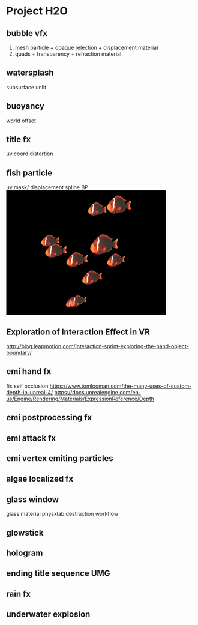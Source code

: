 # Project H2O
## bubble vfx
1. mesh particle + opaque relection + displacement material
2. quads + transparency + refraction material
## watersplash
subsurface unlit
## buoyancy
world offset
## title fx
uv coord distortion
## fish particle
uv mask/ displacement
spline BP
![test](images/Work/fish.gif)
## Exploration of Interaction Effect in VR
http://blog.leapmotion.com/interaction-sprint-exploring-the-hand-object-boundary/
## emi hand fx
fix self occlusion
https://www.tomlooman.com/the-many-uses-of-custom-depth-in-unreal-4/
https://docs.unrealengine.com/en-us/Engine/Rendering/Materials/ExpressionReference/Depth
## emi postprocessing fx
## emi attack fx
## emi vertex emiting particles
## algae localized fx
## glass window
glass material
physxlab destruction workflow
## glowstick
## hologram
## ending title sequence UMG
## rain fx
## underwater explosion
